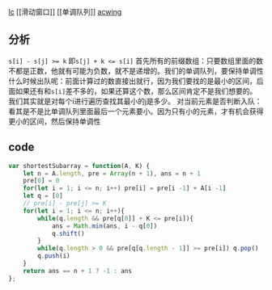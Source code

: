 [lc](https://leetcode-cn.com/problems/shortest-subarray-with-sum-at-least-k/)
[[滑动窗口]] [[单调队列]]
[acwing](https://www.acwing.com/solution/content/612/)
## 分析
`s[i] - s[j] >= k` 即`s[j] + k <= s[i]`
首先所有的前缀数组：只要数组里面的数不都是正数，他就有可能为负数，就不是递增的。我们的单调队列，要保持单调性
什么时候出队呢：前面计算过的数直接出就行，因为我们要找的是最小的区间，后面如果还有和`s[i]`差不多的，如果还算这个数，那么区间肯定不是我们想要的。
我们其实就是对每个i进行遍历查找其最小的j是多少。
对当前元素是否判断入队：看其是不是比单调队列里面最后一个元素要小。因为只有小的元素，才有机会获得更小的区间，然后保持单调性
## code
```javascript
var shortestSubarray = function(A, K) {
    let n = A.length, pre = Array(n + 1), ans = n + 1
    pre[0] = 0
    for(let i = 1; i <= n; i++) pre[i] = pre[i -1] + A[i -1]
    let q = [0]
    // pre[i] - pre[j] >= K
    for(let i = 1; i <= n; i++){
        while(q.length && pre[q[0]] + K <= pre[i]){
            ans = Math.min(ans, i - q[0])
            q.shift()
        }
        while(q.length > 0 && pre[q[q.length - 1]] >= pre[i]) q.pop()
        q.push(i)
    }
    return ans == n + 1 ? -1 : ans
};
```